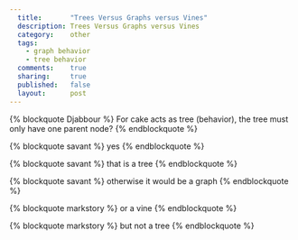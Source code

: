 ```yaml
---
  title:       "Trees Versus Graphs versus Vines"
  description: Trees Versus Graphs versus Vines
  category:    other
  tags:
    - graph behavior
    - tree behavior
  comments:    true
  sharing:     true
  published:   false
  layout:      post
---
```


{% blockquote Djabbour %}
For cake acts as tree (behavior), the tree must only have one parent node?
{% endblockquote %}

{% blockquote savant %}
yes
{% endblockquote %}

{% blockquote savant %}
that is a tree
{% endblockquote %}

{% blockquote savant %}
otherwise it would be a graph
{% endblockquote %}

{% blockquote markstory %}
or a vine
{% endblockquote %}

{% blockquote markstory %}
but not a tree
{% endblockquote %}
